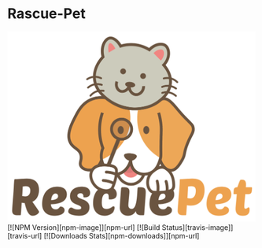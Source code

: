 # Rascue-Pet
![](backend/src/github/rascuepetlogo.png)
[![NPM Version][npm-image]][npm-url]
[![Build Status][travis-image]][travis-url]
[![Downloads Stats][npm-downloads]][npm-url]

